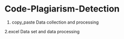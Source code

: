 # Code-Plagiarism-Detection


1. copy_paste
Data collection and processing

2.excel
Data set and data processing
